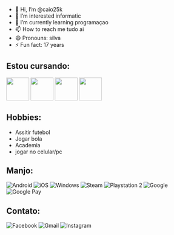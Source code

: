 - 👋 Hi, I’m @caio25k
- 👀 I’m interested informatic
- 🌱 I’m currently learning programaçao
- 📫 How to reach me tudo ai
- 😄 Pronouns: silva
- ⚡ Fun fact: 17 years
## Estou cursando:

<div  style="display: inline">

<img src="https://cdn.jsdelivr.net/gh/devicons/devicon@latest/icons/python/python-original-wordmark.svg" width="60" height="60"/>
<img src="https://cdn.jsdelivr.net/gh/devicons/devicon@latest/icons/java/java-original-wordmark.svg" width="60" height="60" />
<img src="https://cdn.jsdelivr.net/gh/devicons/devicon@latest/icons/html5/html5-plain-wordmark.svg" width="60" height="60" />
<img src="https://cdn.jsdelivr.net/gh/devicons/devicon@latest/icons/css3/css3-plain-wordmark.svg" width="60" height="60" />

</div>

## Hobbies:

- Assitir futebol 
- Jogar bola
- Academia 
- jogar no celular/pc



## Manjo:
<div  style="display: inline">
  
![Android](https://img.shields.io/badge/Android-3DDC84?style=for-the-badge&logo=android&logoColor=white)
![iOS](https://img.shields.io/badge/iOS-000000?style=for-the-badge&logo=ios&logoColor=white)
![Windows](https://img.shields.io/badge/Windows-0078D6?style=for-the-badge&logo=windows&logoColor=white) 
![Steam](https://img.shields.io/badge/steam-%23000000.svg?style=for-the-badge&logo=steam&logoColor=white) 
![Playstation 2](https://img.shields.io/badge/Playstation%202-003791?style=for-the-badge&logo=playstation-2&logoColor=white)
![Google](https://img.shields.io/badge/google-4285F4?style=for-the-badge&logo=google&logoColor=white)
![Google Pay](https://img.shields.io/badge/GooglePay-%233780F1.svg?style=for-the-badge&logo=Google-Pay&logoColor=white)

</div>

## Contato:
![Facebook](https://img.shields.io/badge/Facebook-%231877F2.svg?style=for-the-badge&logo=Facebook&logoColor=white)
![Gmail](https://img.shields.io/badge/Gmail-D14836?style=for-the-badge&logo=gmail&logoColor=white)
 ![Instagram](https://img.shields.io/badge/Instagram-%23E4405F.svg?style=for-the-badge&logo=Instagram&logoColor=white)
